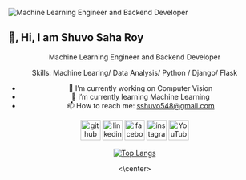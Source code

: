 ![Machine Learning Engineer and Backend Developer](https://github.com/ShuvoSahaRoy/ShuvoSahaRoy/blob/main/ezgif.com-gif-maker.gif?raw=true)


<p align="center">
<h2>👋, Hi, I am Shuvo Saha Roy</h2>
 </p>
 </hr>
<center>
Machine Learning Engineer and Backend Developer



Skills: Machine Learing/ Data Analysis/ Python / Django/ Flask

- 🔭 I’m currently working on Computer Vision 
- 🌱 I’m currently learning Machine Learning  
- 📫 How to reach me: sshuvo548@gmail.com 


[<img src='https://cdn.jsdelivr.net/npm/simple-icons@3.0.1/icons/github.svg' alt='github' height='40'>](https://github.com/ShuvoSahaRoy)  [<img src='https://cdn.jsdelivr.net/npm/simple-icons@3.0.1/icons/linkedin.svg' alt='linkedin' height='40'>](https://www.linkedin.com/in/shuvosaharoy/)  [<img src='https://cdn.jsdelivr.net/npm/simple-icons@3.0.1/icons/facebook.svg' alt='facebook' height='40'>](https://www.facebook.com/https://www.facebook.com/ssroy548/)  [<img src='https://cdn.jsdelivr.net/npm/simple-icons@3.0.1/icons/instagram.svg' alt='instagram' height='40'>](https://www.instagram.com/sshuvo548/)  [<img src='https://cdn.jsdelivr.net/npm/simple-icons@3.0.1/icons/youtube.svg' alt='YouTube' height='40'>](https://www.youtube.com/channel/https://www.youtube.com/channel/UCfNztrJyK55SLkAe0ScInjQ)  



[![Top Langs](https://github-readme-stats.vercel.app/api/top-langs/?username=ShuvoSahaRoy)](https://github.com/anuraghazra/github-readme-stats)


<\center>
